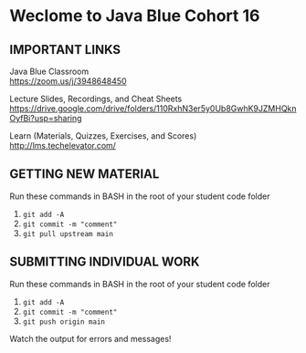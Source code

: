 # Weclome to Java Blue Cohort 16

## IMPORTANT LINKS

Java Blue Classroom  
<https://zoom.us/j/3948648450>

Lecture Slides, Recordings, and Cheat Sheets  
<https://drive.google.com/drive/folders/110RxhN3er5y0Ub8GwhK9JZMHQknOyfBi?usp=sharing>

Learn (Materials, Quizzes, Exercises, and Scores)  
<http://lms.techelevator.com/>

## GETTING NEW MATERIAL

Run these commands in BASH in the root of your student code folder

1. `git add -A`
2. `git commit -m "comment"`
3. `git pull upstream main`

## SUBMITTING INDIVIDUAL WORK

Run these commands in BASH in the root of your student code folder

1. `git add -A`
2. `git commit -m "comment"`
3. `git push origin main`

Watch the output for errors and messages!
